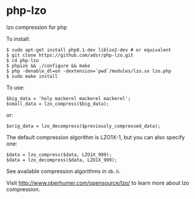 php-lzo
=======

lzo compression for php

To install:

    $ sudo apt-get install php8.1-dev liblzo2-dev # or equivalent
    $ git clone https://github.com/adsr/php-lzo.git
    $ cd php-lzo
    $ phpize && ./configure && make
    $ php -denable_dl=on -dextension=`pwd`/modules/lzo.so lzo.php
    $ sudo make install

To use:

    $big_data = 'holy mackerel mackerel mackerel';
    $small_data = lzo_compress($big_data);

or:

    $orig_data = lzo_decompress($previously_compressed_data);

The default compression algorithm is LZO1X-1, but you can also specify one:

    $data = lzo_compress($data, LZO1X_999);
    $data = lzo_decompress($data, LZO1X_999);

See available compression algorithms in `db.h`.

Visit http://www.oberhumer.com/opensource/lzo/ to learn more about lzo compression.
